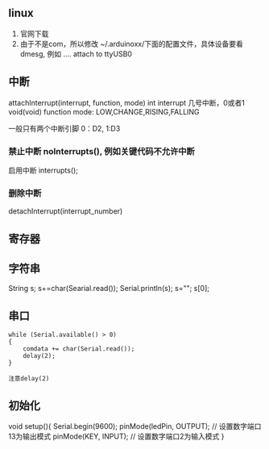 ## linux
1. 官网下载
2. 由于不是com，所以修改 ~/.arduinoxx/下面的配置文件，具体设备要看dmesg, 例如 .... attach to ttyUSB0

## 中断
attachInterrupt(interrupt, function, mode)
int interrupt 几号中断，0或者1
void(void) function
mode: LOW,CHANGE,RISING,FALLING

一般只有两个中断引脚 0：D2, 1:D3

### 禁止中断 noInterrupts(), 例如关键代码不允许中断 
启用中断 interrupts();

### 删除中断
detachInterrupt(interrupt_number)

## 寄存器


## 字符串
String s;
s+=char(Searial.read());
Serial.println(s);
s="";
s[0];

## 串口
    while (Serial.available() > 0)  
    {
        comdata += char(Serial.read());
        delay(2);
    }

    注意delay(2)


## 初始化
void setup(){
   Serial.begin(9600);
   pinMode(ledPin, OUTPUT);      // 设置数字端口13为输出模式
   pinMode(KEY, INPUT);       // 设置数字端口2为输入模式
}